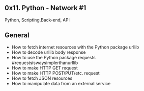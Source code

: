 ## 0x11. Python - Network #1
Python, Scripting,Back-end, API

## General
-   How to fetch internet resources with the Python package urllib
-   How to decode urllib body response
-   How to use the Python package requests #requestsiswaysimplerthanurllib
-   How to make HTTP GET request
-   How to make HTTP POST/PUT/etc. request
-   How to fetch JSON resources
-   How to manipulate data from an external service